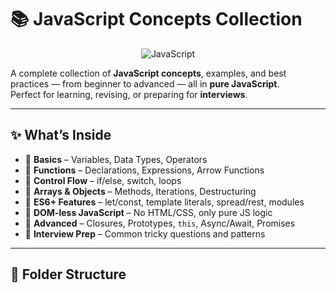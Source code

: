# 📚 JavaScript Concepts Collection

<p align="center">

  <img src="https://img.shields.io/badge/JavaScript-F7DF1E?style=for-the-badge&logo=javascript&logoColor=black" alt="JavaScript">
</p>

A complete collection of **JavaScript concepts**, examples, and best practices — from beginner to advanced — all in **pure JavaScript**.  
Perfect for learning, revising, or preparing for **interviews**.

---

## ✨ What’s Inside
- 🔹 **Basics** – Variables, Data Types, Operators
- 🔹 **Functions** – Declarations, Expressions, Arrow Functions
- 🔹 **Control Flow** – if/else, switch, loops
- 🔹 **Arrays & Objects** – Methods, Iterations, Destructuring
- 🔹 **ES6+ Features** – let/const, template literals, spread/rest, modules
- 🔹 **DOM-less JavaScript** – No HTML/CSS, only pure JS logic
- 🔹 **Advanced** – Closures, Prototypes, `this`, Async/Await, Promises
- 🔹 **Interview Prep** – Common tricky questions and patterns

---

## 📂 Folder Structure
